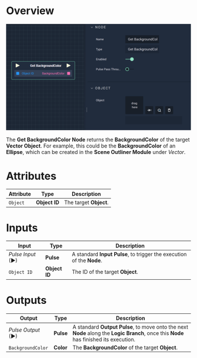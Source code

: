 # Overview

![The Get BackgroundColor Node.](../../../.gitbook/assets/getbackgroundcolor.png)

The **Get BackgroundColor Node** returns the **BackgroundColor** of the target **Vector Object**. For example, this could be the **BackgroundColor** of an **Ellipse**, which can be created in the **Scene Outliner Module** under *Vector*. 

# Attributes

|Attribute|Type|Description|
|---|---|---|
| `Object` | **Object ID** | The target **Object**. |

# Inputs

|Input|Type|Description|
|---|---|---|
|*Pulse Input* (►)|**Pulse**|A standard **Input Pulse**, to trigger the execution of the **Node**.|
| `Object ID` | **Object ID** | The ID of the target **Object**. |


# Outputs

|Output|Type|Description|
|---|---|---|
|*Pulse Output* (►)|**Pulse**|A standard **Output Pulse**, to move onto the next **Node** along the **Logic Branch**, once this **Node** has finished its execution.|
|`BackgroundColor`|**Color**| The **BackgroundColor** of the target **Object**.|

